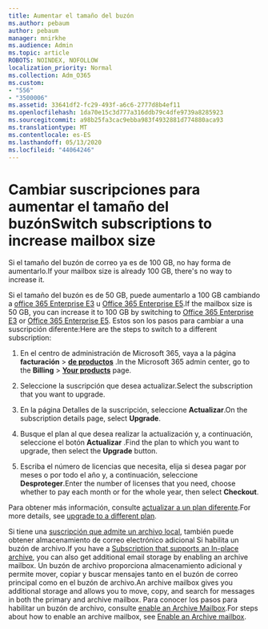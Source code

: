 ```yaml
---
title: Aumentar el tamaño del buzón
ms.author: pebaum
author: pebaum
manager: mnirkhe
ms.audience: Admin
ms.topic: article
ROBOTS: NOINDEX, NOFOLLOW
localization_priority: Normal
ms.collection: Adm_O365
ms.custom:
- "556"
- "3500006"
ms.assetid: 33641df2-fc29-493f-a6c6-2777d8b4ef11
ms.openlocfilehash: 1da70e15c3d777a316ddb79c4dfe9739a8285923
ms.sourcegitcommit: a98b25fa3cac9ebba983f4932881d774880aca93
ms.translationtype: MT
ms.contentlocale: es-ES
ms.lasthandoff: 05/13/2020
ms.locfileid: "44064246"
---
```

# <a name="switch-subscriptions-to-increase-mailbox-size"></a><span data-ttu-id="ea96b-102">Cambiar suscripciones para aumentar el tamaño del buzón</span><span class="sxs-lookup"><span data-stu-id="ea96b-102">Switch subscriptions to increase mailbox size</span></span>

<span data-ttu-id="ea96b-103">Si el tamaño del buzón de correo ya es de 100 GB, no hay forma de aumentarlo.</span><span class="sxs-lookup"><span data-stu-id="ea96b-103">If your mailbox size is already 100 GB, there's no way to increase it.</span></span>
  
<span data-ttu-id="ea96b-104">Si el tamaño del buzón es de 50 GB, puede aumentarlo a 100 GB cambiando a [office 365 Enterprise E3](https://products.office.com/business/office-365-enterprise-e3-business-software) u [Office 365 Enterprise E5](https://products.office.com/business/office-365-enterprise-e5-business-software).</span><span class="sxs-lookup"><span data-stu-id="ea96b-104">If the mailbox size is 50 GB, you can increase it to 100 GB by switching to [Office 365 Enterprise E3](https://products.office.com/business/office-365-enterprise-e3-business-software) or [Office 365 Enterprise E5](https://products.office.com/business/office-365-enterprise-e5-business-software).</span></span> <span data-ttu-id="ea96b-105">Estos son los pasos para cambiar a una suscripción diferente:</span><span class="sxs-lookup"><span data-stu-id="ea96b-105">Here are the steps to switch to a different subscription:</span></span>
  
1. <span data-ttu-id="ea96b-106">En el centro de administración de Microsoft 365, vaya a la página **facturación** \> **[de productos](https://go.microsoft.com/fwlink/p/?linkid=842054)** .</span><span class="sxs-lookup"><span data-stu-id="ea96b-106">In the Microsoft 365 admin center, go to the **Billing** \> **[Your products](https://go.microsoft.com/fwlink/p/?linkid=842054)** page.</span></span>

2. <span data-ttu-id="ea96b-107">Seleccione la suscripción que desea actualizar.</span><span class="sxs-lookup"><span data-stu-id="ea96b-107">Select the subscription that you want to upgrade.</span></span>

3. <span data-ttu-id="ea96b-108">En la página Detalles de la suscripción, seleccione **Actualizar**.</span><span class="sxs-lookup"><span data-stu-id="ea96b-108">On the subscription details page, select **Upgrade**.</span></span>

4. <span data-ttu-id="ea96b-109">Busque el plan al que desea realizar la actualización y, a continuación, seleccione el botón **Actualizar** .</span><span class="sxs-lookup"><span data-stu-id="ea96b-109">Find the plan to which you want to upgrade, then select the **Upgrade** button.</span></span>

5. <span data-ttu-id="ea96b-110">Escriba el número de licencias que necesita, elija si desea pagar por meses o por todo el año y, a continuación, seleccione **Desproteger**.</span><span class="sxs-lookup"><span data-stu-id="ea96b-110">Enter the number of licenses that you need, choose whether to pay each month or for the whole year, then select **Checkout**.</span></span>

<span data-ttu-id="ea96b-111">Para obtener más información, consulte [actualizar a un plan diferente](https://docs.microsoft.com/office365/admin/subscriptions-and-billing/upgrade-to-different-plan).</span><span class="sxs-lookup"><span data-stu-id="ea96b-111">For more details, see [upgrade to a different plan](https://docs.microsoft.com/office365/admin/subscriptions-and-billing/upgrade-to-different-plan).</span></span>

<span data-ttu-id="ea96b-112">Si tiene una [suscripción que admite un archivo local](https://docs.microsoft.com/office365/servicedescriptions/exchange-online-archiving-service-description/exchange-online-archiving-service-description), también puede obtener almacenamiento de correo electrónico adicional Si habilita un buzón de archivo.</span><span class="sxs-lookup"><span data-stu-id="ea96b-112">If you have a [Subscription that supports an In-place archive](https://docs.microsoft.com/office365/servicedescriptions/exchange-online-archiving-service-description/exchange-online-archiving-service-description), you can also get additional email storage by enabling an archive mailbox.</span></span> <span data-ttu-id="ea96b-113">Un buzón de archivo proporciona almacenamiento adicional y permite mover, copiar y buscar mensajes tanto en el buzón de correo principal como en el buzón de archivo.</span><span class="sxs-lookup"><span data-stu-id="ea96b-113">An archive mailbox gives you additional storage and allows you to move, copy, and search for messages in both the primary and archive mailbox.</span></span> <span data-ttu-id="ea96b-114">Para conocer los pasos para habilitar un buzón de archivo, consulte [enable an Archive Mailbox](https://docs.microsoft.com/office365/securitycompliance/enable-archive-mailboxes).</span><span class="sxs-lookup"><span data-stu-id="ea96b-114">For steps about how to enable an archive mailbox, see [Enable an Archive mailbox](https://docs.microsoft.com/office365/securitycompliance/enable-archive-mailboxes).</span></span>